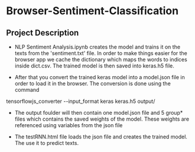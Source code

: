 # Browser-Sentiment-Classification

## Project Description 

* NLP Sentiment Analysis.ipynb creates the model and trains it on the texts from the 'sentiment.txt' file. In order to make things easier for the browser app we cache the dictionary which maps the words to indices inside dict.csv. The trained model is then saved into keras.h5 file.

* After that you convert the trained keras model into a model.json file in order to load it in the browser. The conversion is done using the command 

tensorflowjs_converter --input_format keras keras.h5 output/

* The output foulder will then contain one model.json file and 5 group* files which contains the saved weights of the model. These weights are referenced using variables from the json file 

* The testRNN.html file loads the json file and creates the trained model. The use it to predict texts. 
